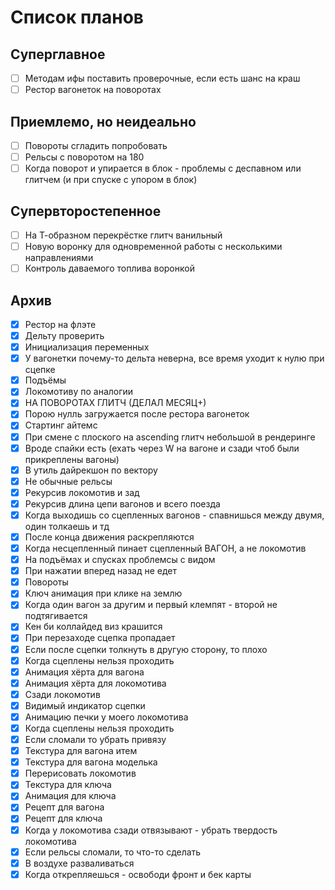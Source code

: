 # Список планов

## Суперглавное
- [ ] Методам ифы поставить проверочные, если есть шанс на краш
- [ ] Рестор вагонеток на поворотах

## Приемлемо, но неидеально
- [ ] Повороты сгладить попробовать
- [ ] Рельсы с поворотом на 180
- [ ] Когда поворот и упирается в блок - проблемы с деспавном или глитчем (и при спуске с упором в блок)

## Супервторостепенное
- [ ] На Т-образном перекрёстке глитч ванильный
- [ ] Новую воронку для одновременной работы с несколькими направлениями
- [ ] Контроль даваемого топлива воронкой

## Архив
- [x] Рестор на флэте
- [x] Дельту проверить
- [x] Инициализация переменных
- [x] У вагонетки почему-то дельта неверна, все время уходит к нулю при сцепке
- [x] Подъёмы
- [x] Локомотиву по аналогии
- [x] НА ПОВОРОТАХ ГЛИТЧ (ДЕЛАЛ МЕСЯЦ+)
- [x] Порою нулль загружается после рестора вагонеток
- [x] Стартинг айтемс
- [x] При смене с плоского на ascending глитч небольшой в рендеринге
- [x] Вроде спайки есть (ехать через W на вагоне и сзади чтоб были прикреплены вагоны)
- [x] В утиль дайрекшон по вектору
- [x] Не обычные рельсы
- [x] Рекурсив локомотив и зад
- [x] Рекурсив длина цепи вагонов и всего поезда
- [x] Когда выходишь со сцепленных вагонов - спавнишься между двумя, один толкаешь и тд
- [x] После конца движения раскрепляются
- [x] Когда несцепленный пинает сцепленный ВАГОН, а не локомотив
- [x] На подъёмах и спусках проблемсы с видом
- [x] При нажатии вперед назад не едет
- [x] Повороты
- [x] Ключ анимация при клике на землю
- [x] Когда один вагон за другим и первый клемпят - второй не подтягивается
- [x] Кен би коллайдед виз крашится
- [x] При перезаходе сцепка пропадает
- [x] Если после сцепки толкнуть в другую сторону, то плохо
- [x] Когда сцеплены нельзя проходить
- [x] Анимация хёрта для вагона
- [x] Анимация хёрта для локомотива
- [x] Сзади локомотив
- [x] Видимый индикатор сцепки
- [x] Анимацию печки у моего локомотива
- [x] Когда сцеплены нельзя проходить
- [x] Если сломали то убрать привязу
- [x] Текстура для вагона итем
- [x] Текстура для вагона моделька
- [x] Перерисовать локомотив
- [x] Текстура для ключа
- [x] Анимация для ключа
- [x] Рецепт для вагона
- [x] Рецепт для ключа
- [x] Когда у локомотива сзади отвязывают - убрать твердость локомотива
- [x] Если рельсы сломали, то что-то сделать
- [x] В воздухе разваливаться
- [x] Когда открепляешься - освободи фронт и бек карты